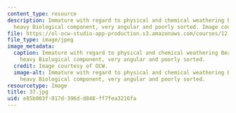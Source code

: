 ```yaml
---
content_type: resource
description: Immature with regard to physical and chemical weathering Beach sand with
  heavy Biological component, very angular and poorly sorted. Image courtesy of OCW.
file: https://ol-ocw-studio-app-production.s3.amazonaws.com/courses/12-110-sedimentary-geology-fall-2004/e85b003f017d396dd848ff7fea3216fa_37.jpg
file_type: image/jpeg
image_metadata:
  caption: Immature with regard to physical and chemical weathering Beach sand with
    heavy Biological component, very angular and poorly sorted.
  credit: Image courtesy of OCW.
  image-alt: Immature with regard to physical and chemical weathering Beach sand with
    heavy Biological component, very angular and poorly sorted.
resourcetype: Image
title: 37.jpg
uid: e85b003f-017d-396d-d848-ff7fea3216fa
---
```

